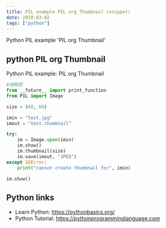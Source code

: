 ```yaml
---
title: PIL example PIL org Thumbnail (snippet)
date: 2020-03-02
tags: ["python"]
---
```

Python PIL example 'PIL org Thumbnail'


## python PIL org Thumbnail

Python PIL example: PIL org Thumbnail

```python
#缩略图
from __future__ import print_function
from PIL import Image

size = (60, 60)

imin = "test.jpg"
imout = "test.thumbnail"

try:
    im = Image.open(imin)
    im.show()
    im.thumbnail(size)
    im.save(imout, "JPEG")
except IOError:
    print("cannot create thumbnail for", imin)

im.show()

```

## Python links

- Learn Python: https://pythonbasics.org/
- Python Tutorial: https://pythonprogramminglanguage.com
